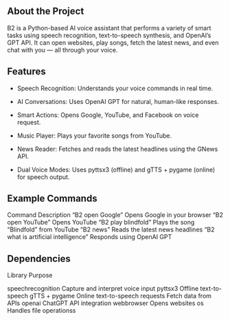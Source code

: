 ## About the Project
B2 is a Python-based AI voice assistant that performs a variety of smart tasks using speech recognition, text-to-speech synthesis, and OpenAI’s GPT API.
It can open websites, play songs, fetch the latest news, and even chat with you — all through your voice.

## Features

+ Speech Recognition: Understands your voice commands in real time.

+  AI Conversations: Uses OpenAI GPT for natural, human-like responses.

+  Smart Actions: Opens Google, YouTube, and Facebook on voice request.

+  Music Player: Plays your favorite songs from YouTube.

+ News Reader: Fetches and reads the latest headlines using the GNews API.

+ Dual Voice Modes: Uses pyttsx3 (offline) and gTTS + pygame (online) for speech output.



## Example Commands
Command	Description
“B2 open Google”	Opens Google in your browser
“B2 open YouTube”	Opens YouTube
“B2 play blindfold”	Plays the song “Blindfold” from YouTube
“B2 news”	Reads the latest news headlines
“B2 what is artificial intelligence”	Responds using OpenAI GPT

## Dependencies
Library	            Purpose

speechrecognition	Capture and interpret voice input
pyttsx3	Offline     text-to-speech
gTTS + pygame	    Online text-to-speech
requests	        Fetch data from APIs
openai	            ChatGPT API integration
webbrowser	        Opens websites
os	                Handles file operationss